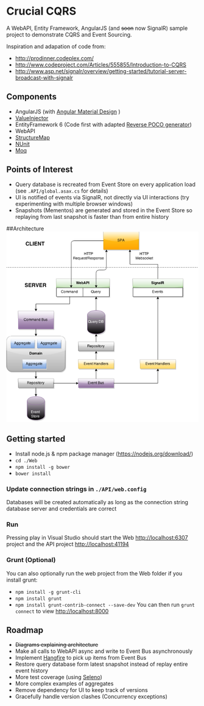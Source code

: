 # Crucial CQRS

A WebAPI, Entity Framework, AngularJS (and ~~soon~~ now SignalR) sample project to demonstrate CQRS and Event Sourcing. 

Inspiration and adapation of code from:
- http://prodinner.codeplex.com/
- http://www.codeproject.com/Articles/555855/Introduction-to-CQRS
- http://www.asp.net/signalr/overview/getting-started/tutorial-server-broadcast-with-signalr

## Components
- AngularJS (with [Angular Material Design](https://material.angularjs.org/) )
- [ValueInjector](http://valueinjecter.codeplex.com/)
- EntityFramework 6 (Code first with adapted [Reverse POCO generator](https://visualstudiogallery.msdn.microsoft.com/ee4fcff9-0c4c-4179-afd9-7a2fb90f5838))
- WebAPI
- [StructureMap](http://docs.structuremap.net/)
- [NUnit](http://www.nunit.org/)
- [Moq](https://github.com/Moq/moq4)

## Points of Interest
- Query database is recreated from Event Store on every application load (see `.API/global.asax.cs` for details)
- UI is notified of events via SignalR, not directly via UI interactions (try experimenting with multiple browser windows)
- Snapshots (Mementos) are generated and stored in the Event Store so replaying from last snapshot is faster than from entire history 

##Architecture
![CQRS Diagram](Crucial-CQRS.png?raw=true "Crucial CQRS Diagram")

## Getting started

- Install node.js & npm package manager (https://nodejs.org/download/)
- `cd ./Web`
- `npm install -g bower`
- `bower install`

### Update connection strings in `./API/web.config`
Databases will be created automatically as long as the connection string database server and credentials are correct

### Run
Pressing play in Visual Studio should start the Web [http://localhost:6307](http://localhost:6307) project and the API project [http://localhost:41194](http://localhost:41194)

### Grunt (Optional)
You can also optionally run the web project from the Web folder if you install grunt:
- `npm install -g grunt-cli`
- `npm install grunt`
- `npm install grunt-contrib-connect --save-dev`
You can then run `grunt connect` to view [http://localhost:8000](http://localhost:8000)

## Roadmap
- ~~Diagrams explaining architecture~~
- Make all calls to WebAPI async and write to Event Bus asynchronously
- Implement [Hangfire](http://hangfire.io/) to pick up items from Event Bus
- Restore query database form latest snapshot instead of replay entire event history
- More test coverage (using [Seleno](http://docs.teststack.net/seleno/index.html))
- More complex examples of aggregates
- Remove dependency for UI to keep track of versions
- Gracefully handle version clashes (Concurrency exceptions)
